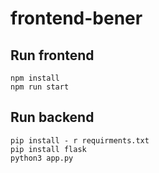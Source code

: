# frontend-bener
## Run frontend
```
npm install
npm run start
```
## Run backend
```
pip install - r requirments.txt
pip install flask
python3 app.py
```